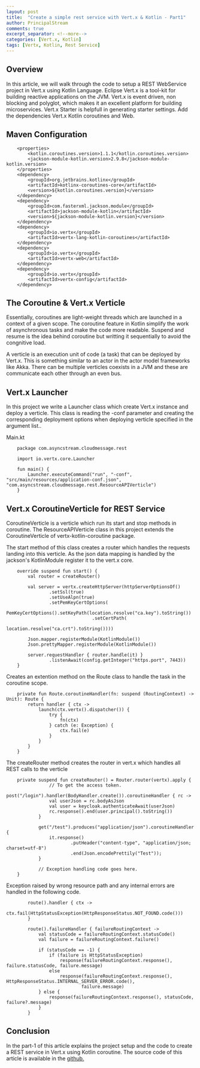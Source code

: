 ```yaml
---
layout: post
title:  "Create a simple rest service with Vert.x & Kotlin - Part1"
author: PrincipalStream
comments: true
excerpt_separator: <!--more-->
categories: [Vert.x, Kotlin]
tags: [Vertx, Kotlin, Rest Service]
---
```


## Overview

In this article, we will walk through the code to setup a REST WebService project in Vert.x using Kotlin Language.
Eclipse Vert.x is a tool-kit for building reactive applications on the JVM. Vert.x is event driven, non blocking and polyglot, which makes it an excellent platform for building microservices.
Vert.x Starter is helpfull in generating starter settings. Add the dependencies Vert.x Kotlin coroutines and Web. 

## Maven Configuration
        <properties>
            <kotlin.coroutines.version>1.1.1</kotlin.coroutines.version>
            <jackson-module-kotlin.version>2.9.8</jackson-module-kotlin.version>
        </properties>
        <dependency>
            <groupId>org.jetbrains.kotlinx</groupId>
            <artifactId>kotlinx-coroutines-core</artifactId>
            <version>${kotlin.coroutines.version}</version>
        </dependency>
        <dependency>
            <groupId>com.fasterxml.jackson.module</groupId>
            <artifactId>jackson-module-kotlin</artifactId>
            <version>${jackson-module-kotlin.version}</version>
        </dependency>        
        <dependency>
            <groupId>io.vertx</groupId>
            <artifactId>vertx-lang-kotlin-coroutines</artifactId>
        </dependency>
        <dependency>
            <groupId>io.vertx</groupId>
            <artifactId>vertx-web</artifactId>
        </dependency>
        <dependency>
            <groupId>io.vertx</groupId>
            <artifactId>vertx-config</artifactId>
        </dependency>                

## The Coroutine & Vert.x Verticle

Essentially, coroutines are light-weight threads which are launched in a context of a given scope. The coroutine feature in Kotlin simplify the work of asynchronous tasks and make the code more readable. Suspend and resume is the idea behind coroutine but writting it sequentially to avoid the congnitive load.

A verticle is an execution unit of code (a task) that can be deployed by Vert.x. This is something similar to an actor in the actor model frameworks like Akka. There can be multiple verticles coexists in a JVM and these are communicate each other through an even bus.

## Vert.x Launcher 

In this project we write a Launcher class which create Vert.x instance and deploy a verticle. This class is reading the -conf parameter and creating the corresponding deployment options when deploying verticle specified in the argument list..

Main.kt

        package com.asyncstream.cloudmessage.rest

        import io.vertx.core.Launcher

        fun main() {
            Launcher.executeCommand("run", "-conf", "src/main/resources/application-conf.json", "com.asyncstream.cloudmessage.rest.ResourceAPIVerticle")
        }

## Vert.x CoroutineVerticle for REST Service

CoroutineVerticle is a verticle which run its start and stop methods in coroutine. The ResourceAPIVerticle class in this project extends the CoroutineVerticle of vertx-kotlin-coroutine package.

The start method of this class creates a router which handles the requests landing into this verticle. As the json data mapping is handled by the jackson's KotlinModule register it to the vert.x core.

        override suspend fun start() {
            val router = createRouter()

            val server = vertx.createHttpServer(httpServerOptionsOf()
                    .setSsl(true)
                    .setUseAlpn(true)
                    .setPemKeyCertOptions(
                            PemKeyCertOptions().setKeyPath(location.resolve("ca.key").toString())
                                    .setCertPath(
                                            location.resolve("ca.crt").toString())))

            Json.mapper.registerModule(KotlinModule())
            Json.prettyMapper.registerModule(KotlinModule())

            server.requestHandler { router.handle(it) }
                    .listenAwait(config.getInteger("https.port", 7443))
        }

Creates an extention method on the Route class to handle the task in the coroutine scope.

        private fun Route.coroutineHandler(fn: suspend (RoutingContext) -> Unit): Route {
            return handler { ctx ->
                launch(ctx.vertx().dispatcher()) {
                    try {
                        fn(ctx)
                    } catch (e: Exception) {
                        ctx.fail(e)
                    }
                }
            }
        }

The createRouter method creates the router in vert.x which handles all REST calls to the verticle

        private suspend fun createRouter() = Router.router(vertx).apply {
                    // To get the access token.
                post("/login").handler(BodyHandler.create()).coroutineHandler { rc ->
                    val userJson = rc.bodyAsJson
                    val user = keycloak.authenticateAwait(userJson)
                    rc.response().end(user.principal().toString())
                }

                get("/test").produces("application/json").coroutineHandler {
                    it.response()
                            .putHeader("content-type", "application/json; charset=utf-8")
                            .end(Json.encodePrettily("Test"));
                }                

                // Exception handling code goes here.
        }

Exception raised by wrong resource path and any internal errors are handled in the following code.

        
            route().handler { ctx ->
                ctx.fail(HttpStatusException(HttpResponseStatus.NOT_FOUND.code()))
            }

            route().failureHandler { failureRoutingContext ->
                val statusCode = failureRoutingContext.statusCode()
                val failure = failureRoutingContext.failure()

                if (statusCode == -1) {
                    if (failure is HttpStatusException)
                        response(failureRoutingContext.response(), failure.statusCode, failure.message)
                    else
                        response(failureRoutingContext.response(), HttpResponseStatus.INTERNAL_SERVER_ERROR.code(),
                                failure.message)
                } else {
                    response(failureRoutingContext.response(), statusCode, failure?.message)
                }
            }

## Conclusion

In the part-1 of this article explains the project setup and the code to create a REST service in Vert.x using Kotlin coroutine.
The source code of this article is available in the [github.](https://github.com/asyncstream/cloudmessage-rest-engine.git)
